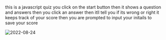 this is a javascript quiz
you click on the start button
then it shows a question and answers
then you click an answer
then itll tell you if its wrong or right
it keeps track of your score
then you are prompted to input your initails to save your score

![2022-08-24](https://user-images.githubusercontent.com/108022127/186541786-b40141ab-835a-45a3-a8a9-40c0e58dd640.png)